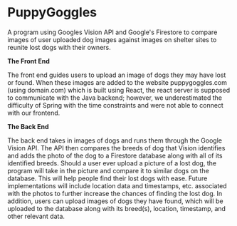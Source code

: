 # PuppyGoggles
A program using Googles Vision API and Google's Firestore to compare images of user uploaded dog images against images on shelter sites to reunite lost dogs with their owners.

**The Front End**

The front end guides users to upload an image of dogs they may have lost or found. When these images are added to the website puppygoggles.com (using domain.com)
which is built using React, the react server is supposed to communicate with the Java backend; however, we underestimated the difficulty of Spring with the time constraints and were not able
to connect with our frontend. 

**The Back End**

The back end takes in images of dogs and runs them through the Google Vision API. The API then compares the breeds of dog that Vision identifies and adds
the photo of the dog to a Firestore database along with all of its identified breeds. Should a user ever upload a picture of a lost dog, the
program will take in the picture and compare it to similar dogs on the database. This will help people find their lost dogs with ease. Future implementations will include location data and timestamps, etc. associated with the photos to further increase the chances of finding the lost dog. In addition, users can upload images of dogs they have found, which will be uploaded to the database along with its breed(s), location, timestamp, and other relevant data.
